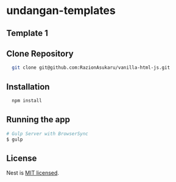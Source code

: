 # undangan-templates

## Template 1

## Clone Repository

```bash
  git clone git@github.com:RazionAsukaru/vanilla-html-js.git
```

## Installation

```bash
  npm install
```

## Running the app

```bash
# Gulp Server with BrowserSync
$ gulp
```

## License

Nest is [MIT licensed](LICENSE).
